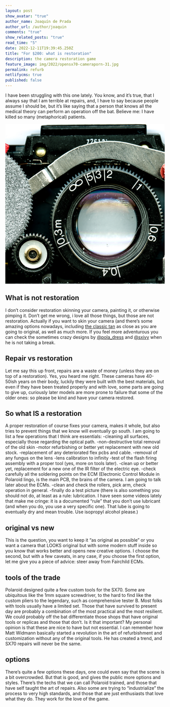 ```yaml
---
layout: post
show_avatar: "true"
author_name: Joaquín de Prada
author_url: /author/joaquin
comments: "true"
show_related_posts: "true"
read_time: "5"
date: 2022-12-11T19:39:45.250Z
title: "For $200: what is restoration"
description: the camera restoration game
feature_image: img/2022/opensx70-cameraporn-31.jpg
permalink: refurb
netlifycms: true
published: false 
---
```

I have been struggling with this one lately. You know, and it’s true, that I always say that I am terrible at repairs, and, I have to say because people assume I should be, but it’s like saying that a person that knows all the medical theory can perform an operation off the bat. Believe me: I have killed so many (metaphorical) patients.

![](img/2022/focus-wheels-4.jpg "SX70 focus wheel")

## **What is not restoration**

I don’t consider restoration skinning your camera, painting it, or otherwise pimping it. Don’t get me wrong, i love all those things, but those are not restoration. Actually if you want to skin your camera (and there’s some amazing options nowadays, including [the classic tan](http://aki-asahi.com/store/html/SX_O-brown/index.php) as close as you are going to original, as well as much more. If you feel more adventurous you can check the sometimes crazy designs by [@pola_dress](https://www.etsy.com/shop/PolaDress) and  [@sxivy](https://www.etsy.com/shop/SXIVY) when he is not taking a break.

## Repair vs restoration

Let me say this up front, repairs are a waste of money (unless they are on top of a restoration). Yes, you heard me right.
These cameras have 40-50ish years on their body, luckily they were built with the best materials, but even if they have been treated properly and with love, some parts are going to give up, curiously later models are more prone to failure that some of the older ones: so please be kind and have your camera restored.

## So what IS a restoration

A proper restoration of course fixes your camera, makes it whole, but also tries to prevent things that we know will eventually go south. I am going to list a few operations that I think are essentials:
-cleaning all surfaces, especially those regarding the optical path.
-non-destructive total removal of the old skin
-motor refurbishing or better yet replacement with new old stock.
-replacement of any deteriorated flex pcbs and cable.
-removal of any fungus on the lens
-lens calibration to infinity
-test of the flash firing assembly with a proper tool (yes, more on tools later).
-clean up or better yet, replacement for a new one of the IR filter of the electric eye.
-check carefully all the soldering points on the ECM (Electronic Control Module in Polaroid lingo, is the main PCB, the brains of the camera. I am going to talk later about the ECMs.
-clean and check the rollers, pick arm, check operation in general.
-finally do a test picture
(there is also something you should not do, at least as a rule: lubrication. I have seen some videos lately that make me cringe: it is a documented “rule” that you don’t use lubricant (and when you do, you use a very specific one). That lube is going to eventually dry and mean trouble. Use isopropyl alcohol please.)

## original vs new

This is the question, you want to keep it “as original as possible” or you want a camera that LOOKS original but with some modern stuff inside so you know that works better and opens new creative options. I choose the second, but with a few caveats, in any case, if you choose the first option, let me give you a piece of advice: steer away from Fairchild ECMs.

## tools of the trade

Polaroid designed quite a few custom tools for the SX70. Some are ubiquitous like the 1mm square screwdriver, to the hard to find like the custom pliers to the legendary, such as comprehensive tester B. 
Most folks with tools usually have a limited set. Those that have survived to present day are probably a combination of the most practical and the most resilient. 
We could probably off the bat differentiate those shops that have original tools or replicas and those that don’t.
Is it that important? My personal opinion is that these are nice to have but not essential. I can remember how Matt Widmann basically started a revolution in the art of refurbishment and customization without any of the original tools. He has created a trend, and SX70 repairs will never be the same.

## options

There’s quite a few options these days, one could even say that the scene is a bit overcrowded. But that is good, and gives the public more options and styles.
There’s the techs that we can call Polaroid trained, and those that have self taught the art of repairs.
Also some are trying to “industrialize” the process to very high standards, and those that are just enthusiasts that love what they do. They work for the love of the game.